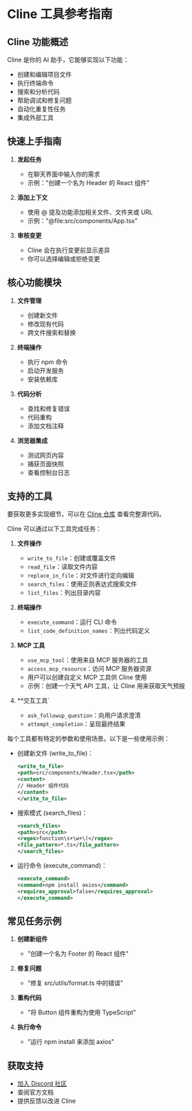 # Cline 工具参考指南

## Cline 功能概述

Cline 是你的 AI 助手，它能够实现以下功能：

- 创建和编辑项目文件
- 执行终端命令
- 搜索和分析代码
- 帮助调试和修复问题
- 自动化重复性任务
- 集成外部工具

## 快速上手指南

1. **发起任务**

    - 在聊天界面中输入你的需求
    - 示例："创建一个名为 Header 的 React 组件"

2. **添加上下文**

    - 使用 @ 提及功能添加相关文件、文件夹或 URL
    - 示例："@file:src/components/App.tsx"

3. **审核变更**
    - Cline 会在执行变更前显示差异
    - 你可以选择编辑或拒绝变更

## 核心功能模块

1. **文件管理**

    - 创建新文件
    - 修改现有代码
    - 跨文件搜索和替换

2. **终端操作**

    - 执行 npm 命令
    - 启动开发服务
    - 安装依赖库

3. **代码分析**

    - 查找和修复错误
    - 代码重构
    - 添加文档注释

4. **浏览器集成**
    - 测试网页内容
    - 捕获页面快照
    - 查看控制台日志

## 支持的工具

要获取更多实现细节，可以在 [Cline 仓库](https://github.com/cline/cline/blob/main/src/core/Cline.ts) 查看完整源代码。

Cline 可以通过以下工具完成任务：

1. **文件操作**

    - `write_to_file`：创建或覆盖文件
    - `read_file`：读取文件内容
    - `replace_in_file`：对文件进行定向编辑
    - `search_files`：使用正则表达式搜索文件
    - `list_files`：列出目录内容

2. **终端操作**

    - `execute_command`：运行 CLI 命令
    - `list_code_definition_names`：列出代码定义

3. **MCP 工具**

    - `use_mcp_tool`：使用来自 MCP 服务器的工具
    - `access_mcp_resource`：访问 MCP 服务器资源
    - 用户可以创建自定义 MCP 工具供 Cline 使用
    - 示例：创建一个天气 API 工具，让 Cline 用来获取天气预报

4. **交互工具`
    - `ask_followup_question`：向用户请求澄清
    - `attempt_completion`：呈现最终结果

每个工具都有特定的参数和使用场景。以下是一些使用示例：

- 创建新文件 (write_to_file)：

    ```xml
    <write_to_file>
    <path>src/components/Header.tsx</path>
    <content>
    // Header 组件代码
    </content>
    </write_to_file>
    ```

- 搜索模式 (search_files)：

    ```xml
    <search_files>
    <path>src</path>
    <regex>function\s+\w+\(</regex>
    <file_pattern>*.ts</file_pattern>
    </search_files>
    ```

- 运行命令 (execute_command)：
    ```xml
    <execute_command>
    <command>npm install axios</command>
    <requires_approval>false</requires_approval>
    </execute_command>
    ```

## 常见任务示例

1. **创建新组件**

    - "创建一个名为 Footer 的 React 组件"

2. **修复问题**

    - "修复 src/utils/format.ts 中的错误"

3. **重构代码**

    - "将 Button 组件重构为使用 TypeScript"

4. **执行命令**
    - "运行 npm install 来添加 axios"

## 获取支持

-   [加入 Discord 社区](https://discord.gg/cline)
-   查阅官方文档
-   提供反馈以改进 Cline